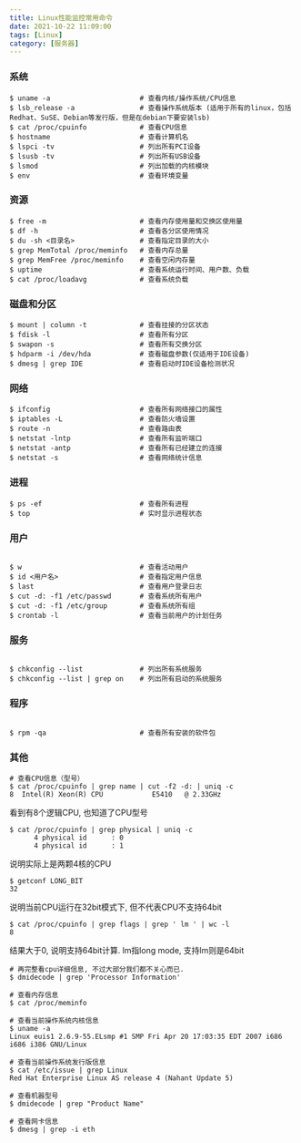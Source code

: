 ```yaml
---
title: Linux性能监控常用命令
date: 2021-10-22 11:09:00
tags: [Linux]
category: [服务器]
---
```


### 系统
```shell
$ uname -a               		# 查看内核/操作系统/CPU信息
$ lsb_release -a         		# 查看操作系统版本 (适用于所有的linux，包括Redhat、SuSE、Debian等发行版，但是在debian下要安装lsb)
$ cat /proc/cpuinfo      		# 查看CPU信息
$ hostname               		# 查看计算机名
$ lspci -tv              		# 列出所有PCI设备
$ lsusb -tv             		# 列出所有USB设备
$ lsmod                  		# 列出加载的内核模块
$ env                    		# 查看环境变量
```

### 资源
```shell
$ free -m                		# 查看内存使用量和交换区使用量
$ df -h                 		# 查看各分区使用情况
$ du -sh <目录名>        		  # 查看指定目录的大小
$ grep MemTotal /proc/meminfo   # 查看内存总量
$ grep MemFree /proc/meminfo    # 查看空闲内存量
$ uptime                 		# 查看系统运行时间、用户数、负载
$ cat /proc/loadavg      		# 查看系统负载
```


### 磁盘和分区
```shell
$ mount | column -t      		# 查看挂接的分区状态
$ fdisk -l               		# 查看所有分区
$ swapon -s              		# 查看所有交换分区
$ hdparm -i /dev/hda     		# 查看磁盘参数(仅适用于IDE设备)
$ dmesg | grep IDE       		# 查看启动时IDE设备检测状况
```


### 网络
```shell
$ ifconfig               		# 查看所有网络接口的属性
$ iptables -L            		# 查看防火墙设置
$ route -n               		# 查看路由表
$ netstat -lntp          		# 查看所有监听端口
$ netstat -antp          		# 查看所有已经建立的连接
$ netstat -s             		# 查看网络统计信息
```


### 进程
```shell
$ ps -ef             	 		# 查看所有进程   
$ top                	 		# 实时显示进程状态  
```


### 用户
```shell

$ w         			 		# 查看活动用户
$ id <用户名>    				  # 查看指定用户信息
$ last          				# 查看用户登录日志         
$ cut -d: -f1 /etc/passwd   	# 查看系统所有用户
$ cut -d: -f1 /etc/group    	# 查看系统所有组
$ crontab -l             		# 查看当前用户的计划任务
```


### 服务
```shell

$ chkconfig --list      		# 列出所有系统服务
$ chkconfig --list | grep on    # 列出所有启动的系统服务 
```


### 程序
```shell
 
$ rpm -qa               		# 查看所有安装的软件包
```

### 

### 其他

```shell
# 查看CPU信息（型号）
$ cat /proc/cpuinfo | grep name | cut -f2 -d: | uniq -c
8  Intel(R) Xeon(R) CPU            E5410   @ 2.33GHz
````
看到有8个逻辑CPU, 也知道了CPU型号



```shell
$ cat /proc/cpuinfo | grep physical | uniq -c
      4 physical id      : 0
      4 physical id      : 1
```
说明实际上是两颗4核的CPU



```shell
$ getconf LONG_BIT
32
```
说明当前CPU运行在32bit模式下, 但不代表CPU不支持64bit



```shell
$ cat /proc/cpuinfo | grep flags | grep ' lm ' | wc -l
8
```
结果大于0, 说明支持64bit计算. lm指long mode, 支持lm则是64bit



```shell
# 再完整看cpu详细信息, 不过大部分我们都不关心而已.
$ dmidecode | grep 'Processor Information'

# 查看内存信息
$ cat /proc/meminfo

# 查看当前操作系统内核信息
$ uname -a
Linux euis1 2.6.9-55.ELsmp #1 SMP Fri Apr 20 17:03:35 EDT 2007 i686 i686 i386 GNU/Linux

# 查看当前操作系统发行版信息
$ cat /etc/issue | grep Linux
Red Hat Enterprise Linux AS release 4 (Nahant Update 5)

# 查看机器型号
$ dmidecode | grep "Product Name"

# 查看网卡信息
$ dmesg | grep -i eth
```

